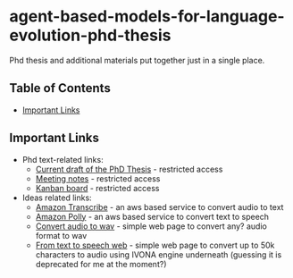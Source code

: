 # agent-based-models-for-language-evolution-phd-thesis
Phd thesis and additional materials put together just in a single place.

## Table of Contents

* [Important Links](#important-links)

## Important Links

* Phd text-related links:
  * [Current draft of the PhD Thesis](https://docs.google.com/document/d/1qfEyqjAX3Yv5ES6we1XMsr1_TAKFGCal3im59fmtMUI) - restricted access
  * [Meeting notes](https://docs.google.com/document/d/1V-I3fB-wmRA8098bMYv8jc1dw-E1TjaSTm_Wf18gGcQ) - restricted access
  * [Kanban board](https://trello.com/b/8ci3CT11/phd-kanban) - restricted access
* Ideas related links:
  * [Amazon Transcribe](https://aws.amazon.com/transcribe/) - an aws based service to convert audio to text
  * [Amazon Polly](https://aws.amazon.com/polly/) - an aws based service to convert text to speech
  * [Convert audio to wav](https://audio.online-convert.com/convert-to-wav) - simple web page to convert any? audio format to wav
  * [From text to speech web](http://www.fromtexttospeech.com/) - simple web page to convert up to 50k characters to audio using IVONA engine underneath (guessing it is deprecated for me at the moment?)
